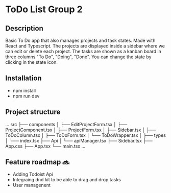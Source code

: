 # ToDo List Group 2

## Description

Basic To Do app that also manages projects and task states. Made with React and Typescript. The projects are displayed inside a sidebar where we can edit or delete each project. The tasks are shown as a kanban board in three columns "To Do", "Doing", "Done". You can change the state by clicking in the state icon.


## Installation

- npm install
- npm run dev

## Project structure

...
src
├── components
│   ├── EditProjectForm.tsx
│   ├── ProjectComponent.tsx
│   ├── ProjectForm.tsx
│   ├── Sidebar.tsx
│   ├── ToDoColumn.tsx
│   ├── ToDoForm.tsx
│   └── ToDoWrapper.tsx
│
├── types
│   └── index.tsx
├── Api
│ └── apiManager.tsx
├── Sidebar.tsx
├── App.css
├── App.tsx
└── main.tsx
...
## Feature roadmap 🔜

- Adding Todoist Api
- Integraing dnd kit to be able to drag and drop tasks
- User managenent

